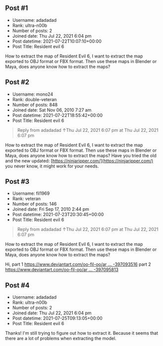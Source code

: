 ## Post #1
- Username: adadadad
- Rank: ultra-n00b
- Number of posts: 2
- Joined date: Thu Jul 22, 2021 6:04 pm
- Post datetime: 2021-07-22T10:07:10+00:00
- Post Title: Resident evil 6

How to extract the map of Resident Evil 6, I want to extract the map exported to OBJ format or FBX format. Then use these maps in Blender or Maya, does anyone know how to extract the maps?
## Post #2
- Username: mono24
- Rank: double-veteran
- Number of posts: 848
- Joined date: Sat Nov 06, 2010 7:27 am
- Post datetime: 2021-07-22T18:55:42+00:00
- Post Title: Resident evil 6

> Reply from adadadad ↑Thu Jul 22, 2021 6:07 pm at Thu Jul 22, 2021 6:07 pm
>
> 
How to extract the map of Resident Evil 6, I want to extract the map exported to OBJ format or FBX format. Then use these maps in Blender or Maya, does anyone know how to extract the maps?
Have you tried the old and the new updated: [https://ninjaripper.com/](https://ninjaripper.com/) you never know, it might work for your needs.
## Post #3
- Username: fil1969
- Rank: veteran
- Number of posts: 146
- Joined date: Fri Sep 17, 2010 2:44 pm
- Post datetime: 2021-07-23T20:30:45+00:00
- Post Title: Resident evil 6

> Reply from adadadad ↑Thu Jul 22, 2021 6:07 pm at Thu Jul 22, 2021 6:07 pm
>
> 
How to extract the map of Resident Evil 6, I want to extract the map exported to OBJ format or FBX format. Then use these maps in Blender or Maya, does anyone know how to extract the maps?

Hi, part 1
[https://www.deviantart.com/oo-fil-oo/ar ... -397093516](https://www.deviantart.com/oo-fil-oo/art/NINJA-RIPPER-RESIDENT-EVIL-6-CORRECT-UVS-TUTORIAL-397093516)
part 2
[https://www.deviantart.com/oo-fil-oo/ar ... -397095813](https://www.deviantart.com/oo-fil-oo/art/NINJA-RIPPER-RE-6-CORRECT-UVS-TUTORIAL-PART-2-397095813)
## Post #4
- Username: adadadad
- Rank: ultra-n00b
- Number of posts: 2
- Joined date: Thu Jul 22, 2021 6:04 pm
- Post datetime: 2021-07-25T09:13:05+00:00
- Post Title: Resident evil 6

Thanks!
I'm still trying to figure out how to extract it. Because it seems that there are a lot of problems when extracting the model.
